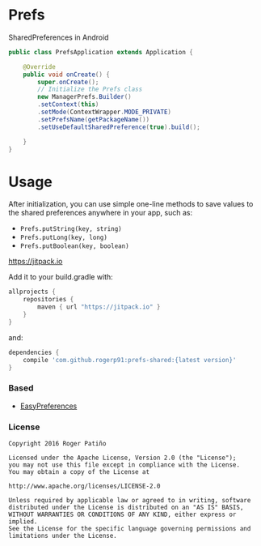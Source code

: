 # Prefs
SharedPreferences in Android

```Java
public class PrefsApplication extends Application {

    @Override
    public void onCreate() {
        super.onCreate();
        // Initialize the Prefs class
        new ManagerPrefs.Builder()
        .setContext(this)
        .setMode(ContextWrapper.MODE_PRIVATE)
        .setPrefsName(getPackageName())
        .setUseDefaultSharedPreference(true).build();

    }
}
```

# Usage

After initialization, you can use simple one-line methods to save values to the shared preferences anywhere in your app, such as:

- `Prefs.putString(key, string)`
- `Prefs.putLong(key, long)`
- `Prefs.putBoolean(key, boolean)` 

https://jitpack.io

Add it to your build.gradle with:
```gradle
allprojects {
    repositories {
        maven { url "https://jitpack.io" }
    }
}
```
and:

```gradle
dependencies {
    compile 'com.github.rogerp91:prefs-shared:{latest version}'
}
```

### Based
  - [EasyPreferences](https://github.com/Pixplicity/EasyPreferences)

### License
    Copyright 2016 Roger Patiño
    
    Licensed under the Apache License, Version 2.0 (the "License");
    you may not use this file except in compliance with the License.
    You may obtain a copy of the License at

    http://www.apache.org/licenses/LICENSE-2.0
    
    Unless required by applicable law or agreed to in writing, software
    distributed under the License is distributed on an "AS IS" BASIS,
    WITHOUT WARRANTIES OR CONDITIONS OF ANY KIND, either express or implied.
    See the License for the specific language governing permissions and
    limitations under the License.

